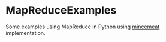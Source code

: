 # MapReduceExamples
Some examples using MapReduce in Python using [mincemeat](https://github.com/michaelfairley/mincemeatpy) implementation.

